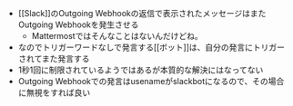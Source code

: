 
- [[Slack]]のOutgoing Webhookの返信で表示されたメッセージはまたOutgoing Webhookを発生させる
    - Mattermostではそんなことはないんだけどね。
- なのでトリガーワードなしで発言する[[ボット]]は、自分の発言にトリガーされてまた発言する
- 1秒1回に制限されているようではあるが本質的な解決にはなってない
- Outgoing Webhookでの発言はusenameがslackbotになるので、その場合に無視をすれば良い
